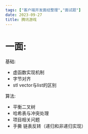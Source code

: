 ```yaml
---
tags: ["客户端开发面经整理","面试题"]
date: 2023-09-27
title: 腾讯游戏 
---
```


# 一面:

基础:

* 虚函数实现机制  
* 字节对齐  
* stl vector与list的区别

算法: 

* 平衡二叉树  
* 哈希表与冲突处理  
* 项目相关问题  
* 手撕 链表反转（递归和非递归实现）